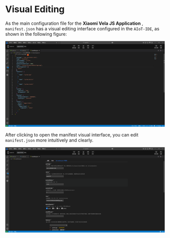 <!-- 源地址: https://iot.mi.com/vela/quickapp/en/tools/dev/manifest.html -->

# Visual Editing

As the main configuration file for the **Xiaomi Vela JS Application** , `manifest.json` has a visual editing interface configured in the `AIoT-IDE`, as shown in the following figure:

![alt text](../../images/ide-manifest-1.png)

After clicking to open the manifest visual interface, you can edit `manifest.json` more intuitively and clearly.

![alt text](../../images/ide-manifest-2.png)
